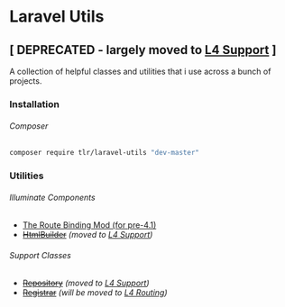 Laravel Utils
=============

## [ DEPRECATED - largely moved to [L4 Support](https://github.com/tedslittlerobot/l4-support) ]

A collection of helpful classes and utilities that i use across a bunch of projects.

### Installation

###### Composer

```bash
composer require tlr/laravel-utils "dev-master"
````

### Utilities

###### Illuminate Components

- [The Route Binding Mod (for pre-4.1)](docs/illuminate/route.md)
- ~~[HtmlBuilder](docs/illuminate/html.md)~~ _(moved to [L4 Support](https://github.com/tedslittlerobot/l4-support))_

###### Support Classes

- ~~[Repository](docs/support/repository.md)~~ _(moved to [L4 Support](https://github.com/tedslittlerobot/l4-support))_
- ~~[Registrar](docs/support/registrar.md)~~ _(will be moved to [L4 Routing](https://github.com/tedslittlerobot/l4-routing))_
